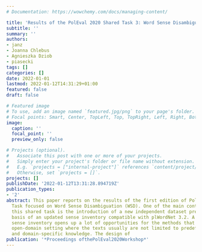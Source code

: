 ```yaml
---
# Documentation: https://wowchemy.com/docs/managing-content/

title: 'Results of the PolEval 2020 Shared Task 3: Word Sense Disambiguation'
subtitle: ''
summary: ''
authors:
- janz
- Joanna Chlebus
- Agnieszka Dziob
- piasecki
tags: []
categories: []
date: 2022-01-01
lastmod: 2022-01-12T14:31:29+01:00
featured: false
draft: false

# Featured image
# To use, add an image named `featured.jpg/png` to your page's folder.
# Focal points: Smart, Center, TopLeft, Top, TopRight, Left, Right, BottomLeft, Bottom, BottomRight.
image:
  caption: ''
  focal_point: ''
  preview_only: false

# Projects (optional).
#   Associate this post with one or more of your projects.
#   Simply enter your project's folder or file name without extension.
#   E.g. `projects = ["internal-project"]` references `content/project/deep-learning/index.md`.
#   Otherwise, set `projects = []`.
projects: []
publishDate: '2022-01-12T13:31:28.894719Z'
publication_types:
- '2'
abstract: This paper reports on the results of the first edition of PolEval 2020 Shared
  Task focused on Word Sense Disambiguation (WSD). One of the main contributions of
  this shared task is the introduction of a new independent dataset prepared on the
  basis of an updated sense inventory compatible with plWordNet 3.2. A new wordnet-based
  sense inventory opens up a lot of opportunities for the methods that work in the
  open-domain setting where the texts usually are not limited to predefined domains
  and domain-specific knowledge. The design of
publication: '*Proceedings ofthePolEval2020Workshop*'
---
```

